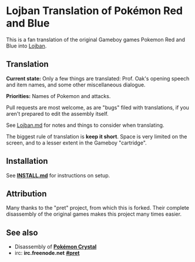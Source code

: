 # Lojban Translation of Pokémon Red and Blue

This is a fan translation of the original Gameboy games Pokemon Red and Blue
into [Lojban](http://lojban.org).

## Translation

**Current state:** Only a few things are translated: Prof. Oak's opening speech and
item names, and some other miscellaneous dialogue.

**Priorities:** Names of Pokemon and attacks.

Pull requests are most welcome, as are "bugs" filed with translations, if you
aren't prepared to edit the assembly itself.

See [Lojban.md](Lojban.md) for notes and things to consider when translating.

The biggest rule of translation is **keep it short**. Space is very limited on
the screen, and to a lesser extent in the Gameboy "cartridge".

## Installation

See [**INSTALL.md**](INSTALL.md) for instructions on setup.

## Attribution

Many thanks to the "pret" project, from which this is forked. Their complete
disassembly of the original games makes this project many times easier.


## See also

* Disassembly of [**Pokémon Crystal**][pokecrystal]
* irc: **irc.freenode.net** [**#pret**][irc]

[pokecrystal]: https://github.com/kanzure/pokecrystal
[irc]: https://kiwiirc.com/client/irc.freenode.net/?#pret
